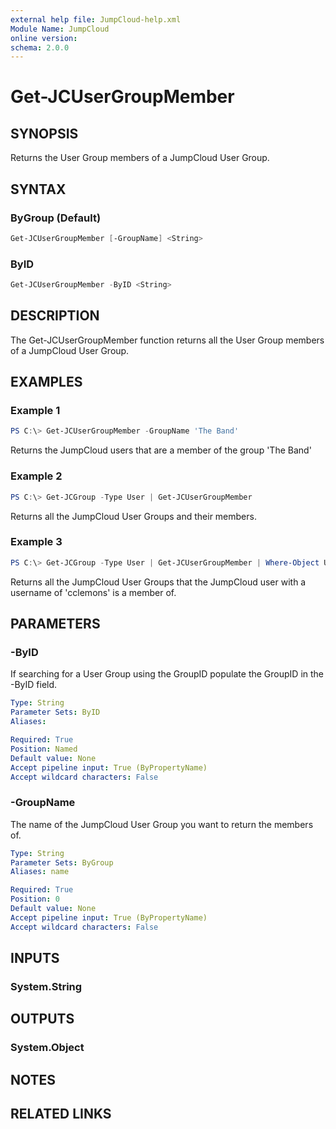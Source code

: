 ```yaml
---
external help file: JumpCloud-help.xml
Module Name: JumpCloud
online version:
schema: 2.0.0
---
```

# Get-JCUserGroupMember

## SYNOPSIS

Returns the User Group members of a JumpCloud User Group.

## SYNTAX

### ByGroup (Default)

```PowerShell
Get-JCUserGroupMember [-GroupName] <String>
```

### ByID

```PowerShell
Get-JCUserGroupMember -ByID <String>
```

## DESCRIPTION

The Get-JCUserGroupMember function returns all the User Group members of a JumpCloud User Group.

## EXAMPLES

### Example 1

```PowerShell
PS C:\> Get-JCUserGroupMember -GroupName 'The Band'
```

Returns the JumpCloud users that are a member of the group 'The Band'

### Example 2

```PowerShell
PS C:\> Get-JCGroup -Type User | Get-JCUserGroupMember
```

Returns all the JumpCloud User Groups and their members.

### Example 3

```PowerShell
PS C:\> Get-JCGroup -Type User | Get-JCUserGroupMember | Where-Object Username -EQ 'cclemons'
```

Returns all the JumpCloud User Groups that the JumpCloud user with a username of 'cclemons' is a member of.

## PARAMETERS

### -ByID

If searching for a User Group using the GroupID populate the GroupID in the -ByID field.

```yaml
Type: String
Parameter Sets: ByID
Aliases:

Required: True
Position: Named
Default value: None
Accept pipeline input: True (ByPropertyName)
Accept wildcard characters: False
```

### -GroupName

The name of the JumpCloud User Group you want to return the members of.

```yaml
Type: String
Parameter Sets: ByGroup
Aliases: name

Required: True
Position: 0
Default value: None
Accept pipeline input: True (ByPropertyName)
Accept wildcard characters: False
```

## INPUTS

### System.String

## OUTPUTS

### System.Object

## NOTES

## RELATED LINKS
